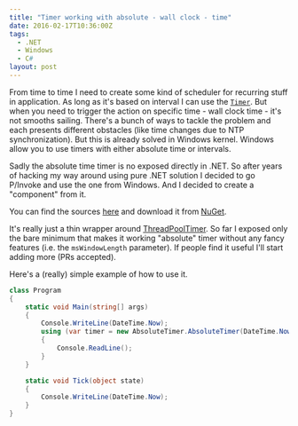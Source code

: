 ```yaml
---
title: "Timer working with absolute - wall clock - time"
date: 2016-02-17T10:36:00Z
tags:
  - .NET
  - Windows
  - C#
layout: post
---
```

From time to time I need to create some kind of scheduler for recurring stuff in application. As long as it's based on interval I can use the [`Timer`][1]. But when you need to trigger the action on specific time - wall clock time - it's not smooths sailing. There's a bunch of ways to tackle the problem and each presents different obstacles (like time changes due to NTP synchronization). But this is already solved in Windows kernel. Windows allow you to use timers with either absolute time or intervals.

<!-- excerpt -->

Sadly the absolute time timer is no exposed directly in .NET. So after years of hacking my way around using pure .NET solution I decided to go P/Invoke and use the one from Windows. And I decided to create a "component" from it.

You can find the sources [here][2] and download it from [NuGet][3].

It's really just a thin wrapper around [ThreadPoolTimer][4]. So far I exposed only the bare minimum that makes it working "absolute" timer without any fancy features (i.e. the `msWindowLength` parameter). If people find it useful I'll start adding more (PRs accepted).

Here's a (really) simple example of how to use it.

```csharp
class Program
{
    static void Main(string[] args)
    {
        Console.WriteLine(DateTime.Now);
        using (var timer = new AbsoluteTimer.AbsoluteTimer(DateTime.Now.AddMinutes(1), Tick, null))
        {
            Console.ReadLine();
        }
    }

    static void Tick(object state)
    {
        Console.WriteLine(DateTime.Now);
    }
}
```

[1]: https://msdn.microsoft.com/en-us/library/system.threading.timer(v=vs.110).aspx
[2]: https://github.com/cincuranet/AbsoluteTimer
[3]: https://www.nuget.org/packages/AbsoluteTimer
[4]: https://msdn.microsoft.com/en-us/library/windows/desktop/ms682466(v=vs.85).aspx